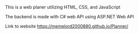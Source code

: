 This is a web planer utilizing HTML, CSS, and JavaScript

The backend is made with  C# web API using ASP.NET Web API 

Link to website https://memelord2000880.github.io/Planner/


